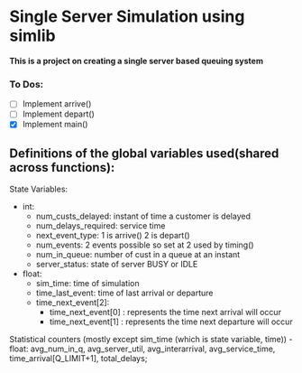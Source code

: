 # Single Server Simulation using simlib 
**This is a project on creating a single server based queuing system**

### To Dos:
- [ ] Implement arrive()
- [ ] Implement depart()
- [X] Implement main()

## Definitions of the global variables used(shared across functions):
State Variables:		
- int:
  - num_custs_delayed: instant of time a customer is delayed
  - num_delays_required: service time
  - next_event_type: 1 is arrive() 2 is depart() 
  - num_events: 2 events possible so set at 2 used by timing()
  - num_in_queue: number of cust in a queue at an instant
  - server_status: state of server BUSY or IDLE
- float:
  - sim_time: time of simulation
  - time_last_event: time of last arrival or departure
  - time_next_event[2]: 
    - time_next_event[0] : represents the time next arrival will occur
    - time_next_event[1] : represents the time next departure will occur 

Statistical counters (mostly except sim_time (which is state variable, time))
-float:
 avg_num_in_q, avg_server_util, avg_interarrival, avg_service_time, time_arrival[Q_LIMIT+1], total_delays;